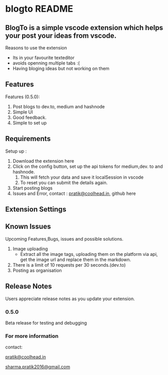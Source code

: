 # blogto README

## BlogTo is a simple vscode extension which helps your post your ideas from vscode. 


Reasons to use the extension 

- Its in your favourite texteditor
- avoids openning multiple tabs :(
- Having bloging ideas but not working on them

## Features

Features (0.5.0): 

1. Post blogs to dev.to, medium and hashnode
2. Simple UI
3. Good feedback.
4. Simple to set up


## Requirements

Setup up : 

1. Download the extension here 
2. Click on the config button, set up the api tokens for medium,dev. to and hashnode.
    1. This will fetch your data and save it localSession in vscode
    2. To reset you can submit the details again.
3. Start posting blogs
4. Issues and Error, contact : pratik@coolhead.in, github here


## Extension Settings

## Known Issues

Upcoming Features,Bugs, issues and possible solutions. 

1. Image uploading  
    - Extract all the image tags, uploading them on the platform via api, get the image url and replace them in the markdown.
2. There is a limit of 10 requests per 30 seconds.(dev.to)
3. Posting as organisation


## Release Notes

Users appreciate release notes as you update your extension.

### 0.5.0

Beta release for testing and debugging 


### For more information

contact: 

pratik@coolhead.in 
 
sharma.pratik2016@gmail.com

